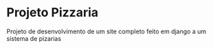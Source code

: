 # Projeto Pizzaria

Projeto de desenvolvimento de um site completo feito em django a um sistema de pizarias
